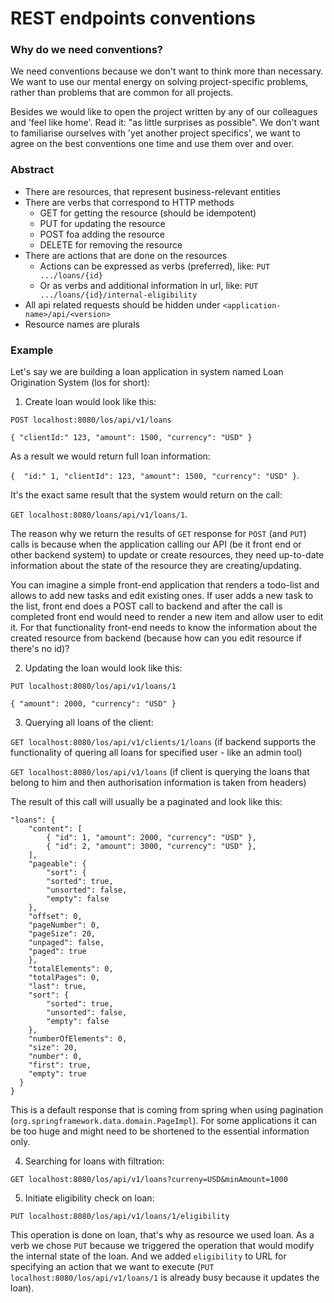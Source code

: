 # REST endpoints conventions

### Why do we need conventions?

We need conventions because we don't want to think more than necessary. 
We want to use our mental energy on solving project-specific problems, rather than problems that are common for all projects.

Besides we would like to open the project written by any of our colleagues and 'feel like home'. Read it: "as little surprises as possible". We don't want to familiarise ourselves with 'yet another project specifics', we want to agree on the best conventions one time and use them over and over.   

### Abstract

- There are resources, that represent business-relevant entities
- There are verbs that correspond to HTTP methods 
  - GET for getting the resource (should be idempotent)
  - PUT for updating the resource
  - POST foa adding the resource
  - DELETE for removing the resource
- There are actions that are done on the resources
  - Actions can be expressed as verbs (preferred), like: `PUT .../loans/{id}` 
  - Or as verbs and additional information in url, like: `PUT .../loans/{id}/internal-eligibility`
- All api related requests should be hidden under `<application-name>/api/<version>`
- Resource names are plurals

### Example 

Let's say we are building a loan application in system named Loan Origination System (los for short):


1. Create loan would look like this: 

`POST localhost:8080/los/api/v1/loans`

`{ "clientId:" 123, "amount": 1500, "currency": "USD" }`


As a result we would return full loan information: 

`{  "id:" 1, "clientId": 123, "amount": 1500, "currency": "USD" }`.

It's the exact same result that the system would return on the call:

`GET localhost:8080/loans/api/v1/loans/1`. 

The reason why we return the results of `GET` response for `POST` (and `PUT`) calls is because when the application
calling our API (be it front end or other backend system) to update or create resources, they need up-to-date information 
about the state of the resource they are creating/updating. 

You can imagine a simple front-end application that renders a todo-list and allows to add new tasks and edit existing ones. If user adds a new task
to the list, front end does a POST call to backend and after the call is completed front end would need to render a new item and allow user to edit it.
For that functionality front-end needs to know the information about the created resource from backend (because how can you edit resource if there's no id)?

2. Updating the loan would look like this:  


`PUT localhost:8080/los/api/v1/loans/1`

`{ "amount": 2000, "currency": "USD" }`

3. Querying all loans of the client:

`GET localhost:8080/los/api/v1/clients/1/loans` (if backend supports the functionality of quering all loans for specified user - like an admin tool)

`GET localhost:8080/los/api/v1/loans` (if client is querying the loans that belong to him and then authorisation information is taken from headers)

The result of this call will usually be a paginated and look like this: 


```{
"loans": {
    "content": [
        { "id": 1, "amount": 2000, "currency": "USD" },
        { "id": 2, "amount": 3000, "currency": "USD" },
    ],
    "pageable": {
        "sort": {
        "sorted": true,
        "unsorted": false,
        "empty": false
    },
    "offset": 0,
    "pageNumber": 0,
    "pageSize": 20,
    "unpaged": false,
    "paged": true
    },
    "totalElements": 0,
    "totalPages": 0,
    "last": true,
    "sort": {
        "sorted": true,
        "unsorted": false,
        "empty": false
    },
    "numberOfElements": 0,
    "size": 20,
    "number": 0,
    "first": true,
    "empty": true
  }
}
```

This is a default response that is coming from spring when using pagination (`org.springframework.data.domain.PageImpl`). 
For some applications it can be too huge and might need to be shortened to the essential information only.


4. Searching for loans with filtration:

`GET localhost:8080/los/api/v1/loans?curreny=USD&minAmount=1000`


5. Initiate eligibility check on loan:

`PUT localhost:8080/los/api/v1/loans/1/eligibility`

This operation is done on loan, that's why as resource we used loan. 
As a verb we chose `PUT` because we triggered the operation that would modify the internal state of the loan.
And we added `eligibility` to URL for specifying an action that we want to execute 
(`PUT localhost:8080/los/api/v1/loans/1` is already busy because it updates the loan).
